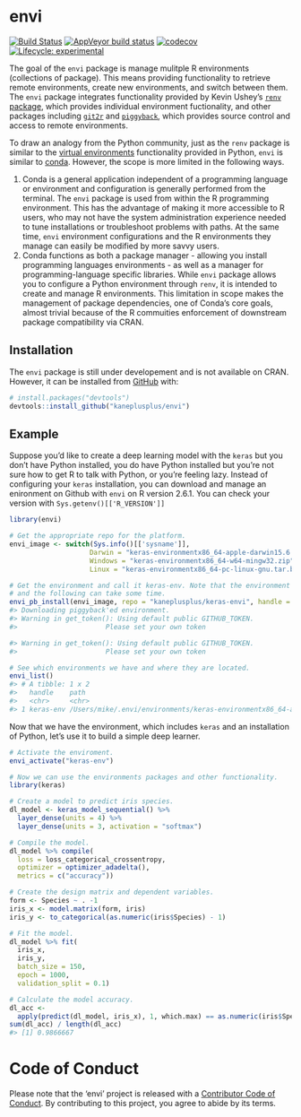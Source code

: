 
<!-- README.md is generated from README.Rmd. Please edit that file -->

# envi

<!-- badges: start -->

[![Build
Status](https://travis-ci.org/kaneplusplus/envi.svg?branch=master)](https://travis-ci.org/kaneplusplus/envi)
[![AppVeyor build
status](https://ci.appveyor.com/api/projects/status/github/kaneplusplus/envi?branch=master&svg=true)](https://ci.appveyor.com/project/kaneplusplus/envi)
[![codecov](https://codecov.io/gh/kaneplusplus/envi/branch/master/graph/badge.svg)](https://codecov.io/gh/kaneplusplus/envi)
[![Lifecycle:
experimental](https://img.shields.io/badge/lifecycle-maturing-blue.svg)](https://www.tidyverse.org/lifecycle/#experimental)
<!-- badges: end -->

The goal of the `envi` package is manage mulitple R environments
(collections of package). This means providing functionality to retrieve
remote environments, create new environments, and switch between them.
The `envi` package integrates functionality provided by Kevin Ushey’s
[`renv` package](https://rstudio.github.io/renv/articles/renv.html),
which provides individual environment fuctionality, and other packages
including [`git2r`](https://docs.ropensci.org/git2r/) and
[`piggyback`](https://github.com/ropensci/piggyback), which provides
source control and access to remote environments.

To draw an analogy from the Python community, just as the `renv` package
is similar to the [virtual
environments](https://docs.python.org/3/tutorial/venv.html)
functionality provided in Python, `envi` is similar to
[conda](https://conda.io/en/latest/). However, the scope is more limited
in the following ways.

1.  Conda is a general application independent of a programming language
    or environment and configuration is generally performed from the
    terminal. The `envi` package is used from within the R programming
    environment. This has the advantage of making it more accessible to
    R users, who may not have the system administration experience
    needed to tune installations or troubleshoot problems with paths. At
    the same time, `envi` environment configurations and the R
    environments they manage can easily be modified by more savvy users.
2.  Conda functions as both a package manager - allowing you install
    programming languages environments - as well as a manager for
    programming-language specific libraries. While `envi` package allows
    you to configure a Python environment through `renv`, it is intended
    to create and manage R environments. This limitation in scope makes
    the management of package dependencies, one of Conda’s core goals,
    almost trivial because of the R commuities enforcement of downstream
    package compatibility via CRAN.

## Installation

The `envi` package is still under developement and is not available on
CRAN. However, it can be installed from [GitHub](https://github.com/)
with:

``` r
# install.packages("devtools")
devtools::install_github("kaneplusplus/envi")
```

## Example

Suppose you’d like to create a deep learning model with the `keras` but
you don’t have Python installed, you do have Python installed but you’re
not sure how to get R to talk with Python, or you’re feeling lazy.
Instead of configuring your `keras` installation, you can download and
manage an enironment on Github with `envi` on R version 2.6.1. You can
check your version with `Sys.getenv()[['R_VERSION']]`

``` r
library(envi)

# Get the appropriate repo for the platform.
envi_image <- switch(Sys.info()[['sysname']],
                    Darwin = "keras-environmentx86_64-apple-darwin15.6.0.tar.bz2",
                    Windows = "keras-environmentx86_64-w64-mingw32.zip",
                    Linux = "keras-environmentx86_64-pc-linux-gnu.tar.bz2")

# Get the environment and call it keras-env. Note that the environment is big 
# and the following can take some time.
envi_pb_install(envi_image, repo = "kaneplusplus/keras-envi", handle = "keras-env")
#> Downloading piggyback'ed environment.
#> Warning in get_token(): Using default public GITHUB_TOKEN.
#>                      Please set your own token

#> Warning in get_token(): Using default public GITHUB_TOKEN.
#>                      Please set your own token

# See which environments we have and where they are located.
envi_list()
#> # A tibble: 1 x 2
#>   handle    path                                                                
#>   <chr>     <chr>                                                               
#> 1 keras-env /Users/mike/.envi/environments/keras-environmentx86_64-apple-darwin…
```

Now that we have the environment, which includes `keras` and an
installation of Python, let’s use it to build a simple deep learner.

``` r
# Activate the enviroment.
envi_activate("keras-env")

# Now we can use the environments packages and other functionality.
library(keras)

# Create a model to predict iris species.
dl_model <- keras_model_sequential() %>%
  layer_dense(units = 4) %>%
  layer_dense(units = 3, activation = "softmax")

# Compile the model.
dl_model %>% compile(
  loss = loss_categorical_crossentropy,
  optimizer = optimizer_adadelta(),
  metrics = c("accuracy"))

# Create the design matrix and dependent variables.
form <- Species ~ . -1
iris_x <- model.matrix(form, iris)
iris_y <- to_categorical(as.numeric(iris$Species) - 1)

# Fit the model.
dl_model %>% fit(
  iris_x,
  iris_y,
  batch_size = 150,
  epoch = 1000,
  validation_split = 0.1)

# Calculate the model accuracy.
dl_acc <-
  apply(predict(dl_model, iris_x), 1, which.max) == as.numeric(iris$Species)
sum(dl_acc) / length(dl_acc)
#> [1] 0.9866667
```

# Code of Conduct

Please note that the ‘envi’ project is released with a [Contributor Code
of Conduct](CODE_OF_CONDUCT.md). By contributing to this project, you
agree to abide by its terms.
